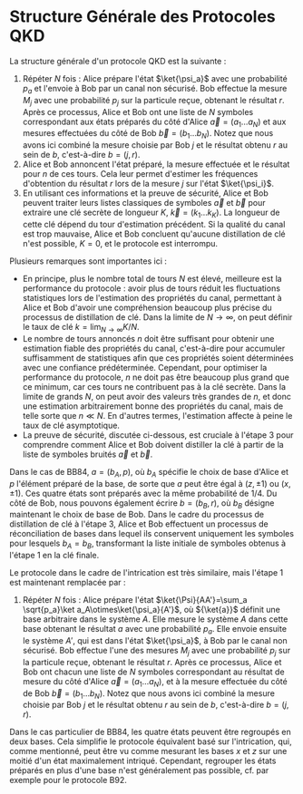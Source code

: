 # Structure Générale des Protocoles QKD

La structure générale d'un protocole QKD est la suivante :

1) Répéter $N$ fois : Alice prépare l'état $\ket{\psi_a}$ avec une probabilité $p_a$ et l'envoie à Bob par un canal non sécurisé. Bob effectue la mesure $M_j$ avec une probabilité $p_j$ sur la particule reçue, obtenant le résultat $r$. Après ce processus, Alice et Bob ont une liste de $N$ symboles correspondant aux états préparés du côté d'Alice $\vec a=(a_1\ldots a_N)$ et aux mesures effectuées du côté de Bob $\vec b=(b_1\ldots b_N)$. Notez que nous avons ici combiné la mesure choisie par Bob $j$ et le résultat obtenu $r$ au sein de $b$, c'est-à-dire $b=(j,r)$.
2) Alice et Bob annoncent l'état préparé, la mesure effectuée et le résultat pour $n$ de ces tours. Cela leur permet d'estimer les fréquences d'obtention du résultat $r$ lors de la mesure $j$ sur l'état $\ket{\psi_i}$.
3) En utilisant ces informations et la preuve de sécurité, Alice et Bob peuvent traiter leurs listes classiques de symboles $\vec a$ et $\vec b$ pour extraire une clé secrète de longueur $K$, $\vec k=(k_1\ldots k_K)$. La longueur de cette clé dépend du tour d'estimation précédent. Si la qualité du canal est trop mauvaise, Alice et Bob concluent qu'aucune distillation de clé n'est possible, $K=0$, et le protocole est interrompu.

Plusieurs remarques sont importantes ici :
- En principe, plus le nombre total de tours $N$ est élevé, meilleure est la performance du protocole : avoir plus de tours réduit les fluctuations statistiques lors de l'estimation des propriétés du canal, permettant à Alice et Bob d'avoir une compréhension beaucoup plus précise du processus de distillation de clé. Dans la limite de $N\rightarrow\infty$, on peut définir le taux de clé $k=\lim_{N\rightarrow\infty} K/N$.
- Le nombre de tours annoncés $n$ doit être suffisant pour obtenir une estimation fiable des propriétés du canal, c'est-à-dire pour accumuler suffisamment de statistiques afin que ces propriétés soient déterminées avec une confiance prédéterminée. Cependant, pour optimiser la performance du protocole, $n$ ne doit pas être beaucoup plus grand que ce minimum, car ces tours ne contribuent pas à la clé secrète. Dans la limite de grands $N$, on peut avoir des valeurs très grandes de $n$, et donc une estimation arbitrairement bonne des propriétés du canal, mais de telle sorte que $n\ll N$. En d'autres termes, l'estimation affecte à peine le taux de clé asymptotique.
- La preuve de sécurité, discutée ci-dessous, est cruciale à l'étape 3 pour comprendre comment Alice et Bob doivent distiller la clé à partir de la liste de symboles bruités $\vec a$ et $\vec b$.

Dans le cas de BB84, $a=(b_A,p)$, où $b_A$ spécifie le choix de base d'Alice et $p$ l'élément préparé de la base, de sorte que $a$ peut être égal à $(z,\pm 1)$ ou $(x,\pm 1)$. Ces quatre états sont préparés avec la même probabilité de $1/4$. Du côté de Bob, nous pouvons également écrire $b=(b_B,r)$, où $b_B$ désigne maintenant le choix de base de Bob. Dans le cadre du processus de distillation de clé à l'étape 3, Alice et Bob effectuent un processus de réconciliation de bases dans lequel ils conservent uniquement les symboles pour lesquels $b_A=b_B$, transformant la liste initiale de symboles obtenus à l'étape 1 en la clé finale.

Le protocole dans le cadre de l'intrication est très similaire, mais l'étape 1 est maintenant remplacée par :
1) Répéter $N$ fois : Alice prépare l'état $\ket{\Psi}{AA'}=\sum_a \sqrt{p_a}\ket a_A\otimes\ket{\psi_a}{A'}$, où ${\ket{a}}$ définit une base arbitraire dans le système $A$. Elle mesure le système $A$ dans cette base obtenant le résultat $a$ avec une probabilité $p_a$. Elle envoie ensuite le système $A'$, qui est dans l'état $\ket{\psi_a}$, à Bob par le canal non sécurisé. Bob effectue l'une des mesures $M_j$ avec une probabilité $p_j$ sur la particule reçue, obtenant le résultat $r$. Après ce processus, Alice et Bob ont chacun une liste de $N$ symboles correspondant au résultat de mesure du côté d'Alice $\vec a=(a_1\ldots a_N)$, et à la mesure effectuée du côté de Bob $\vec b=(b_1\ldots b_N)$. Notez que nous avons ici combiné la mesure choisie par Bob $j$ et le résultat obtenu $r$ au sein de $b$, c'est-à-dire $b=(j,r)$.

Dans le cas particulier de BB84, les quatre états peuvent être regroupés en deux bases. Cela simplifie le protocole équivalent basé sur l'intrication, qui, comme mentionné, peut être vu comme mesurant les bases $x$ et $z$ sur une moitié d'un état maximalement intriqué. Cependant, regrouper les états préparés en plus d'une base n'est généralement pas possible, cf. par exemple pour le protocole B92.

